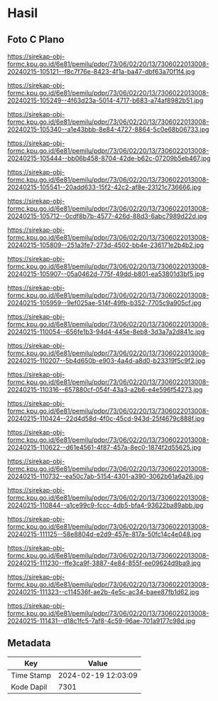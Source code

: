 # Hasil

## Foto C Plano

https://sirekap-obj-formc.kpu.go.id/6e81/pemilu/pdpr/73/06/02/20/13/7306022013008-20240215-105121--f8c7f76e-8423-4f1a-ba47-dbf63a70f1f4.jpg

https://sirekap-obj-formc.kpu.go.id/6e81/pemilu/pdpr/73/06/02/20/13/7306022013008-20240215-105249--4f63d23a-5014-4717-b683-a74af8982b51.jpg

https://sirekap-obj-formc.kpu.go.id/6e81/pemilu/pdpr/73/06/02/20/13/7306022013008-20240215-105340--a1e43bbb-8e84-4727-8864-5c0e68b06733.jpg

https://sirekap-obj-formc.kpu.go.id/6e81/pemilu/pdpr/73/06/02/20/13/7306022013008-20240215-105444--bb06b458-8704-42de-b62c-07209b5eb467.jpg

https://sirekap-obj-formc.kpu.go.id/6e81/pemilu/pdpr/73/06/02/20/13/7306022013008-20240215-105541--20add633-15f2-42c2-af8e-23121c736666.jpg

https://sirekap-obj-formc.kpu.go.id/6e81/pemilu/pdpr/73/06/02/20/13/7306022013008-20240215-105712--0cdf8b7b-4577-426d-88d3-6abc7989d22d.jpg

https://sirekap-obj-formc.kpu.go.id/6e81/pemilu/pdpr/73/06/02/20/13/7306022013008-20240215-105809--251a3fe7-273d-4502-bb4e-236171e2b4b2.jpg

https://sirekap-obj-formc.kpu.go.id/6e81/pemilu/pdpr/73/06/02/20/13/7306022013008-20240215-105907--05a0462d-775f-49dd-b801-ea53801d3bf5.jpg

https://sirekap-obj-formc.kpu.go.id/6e81/pemilu/pdpr/73/06/02/20/13/7306022013008-20240215-105959--9ef025ae-514f-49fb-b352-7705c9a905cf.jpg

https://sirekap-obj-formc.kpu.go.id/6e81/pemilu/pdpr/73/06/02/20/13/7306022013008-20240215-110054--656fe1b3-94d4-445e-8eb8-3d3a7a2d841c.jpg

https://sirekap-obj-formc.kpu.go.id/6e81/pemilu/pdpr/73/06/02/20/13/7306022013008-20240215-110207--5b4d650b-e903-4a4d-a8d0-b23319f5c9f2.jpg

https://sirekap-obj-formc.kpu.go.id/6e81/pemilu/pdpr/73/06/02/20/13/7306022013008-20240215-110316--657880cf-054f-43a3-a2b6-e4e596f54273.jpg

https://sirekap-obj-formc.kpu.go.id/6e81/pemilu/pdpr/73/06/02/20/13/7306022013008-20240215-110424--22d4d58d-4f0c-45cd-943d-25f4679c888f.jpg

https://sirekap-obj-formc.kpu.go.id/6e81/pemilu/pdpr/73/06/02/20/13/7306022013008-20240215-110622--d61e4561-4f87-457a-8ec0-1874f2d55625.jpg

https://sirekap-obj-formc.kpu.go.id/6e81/pemilu/pdpr/73/06/02/20/13/7306022013008-20240215-110732--ea50c7ab-5154-4301-a390-3062b61a6a26.jpg

https://sirekap-obj-formc.kpu.go.id/6e81/pemilu/pdpr/73/06/02/20/13/7306022013008-20240215-110844--a1ce99c9-fccc-4db5-bfa4-93622ba89abb.jpg

https://sirekap-obj-formc.kpu.go.id/6e81/pemilu/pdpr/73/06/02/20/13/7306022013008-20240215-111125--58e8804d-e2d9-457e-817a-50fc14c4e048.jpg

https://sirekap-obj-formc.kpu.go.id/6e81/pemilu/pdpr/73/06/02/20/13/7306022013008-20240215-111230--ffe3ca9f-3887-4e84-855f-ee09624d9ba9.jpg

https://sirekap-obj-formc.kpu.go.id/6e81/pemilu/pdpr/73/06/02/20/13/7306022013008-20240215-111323--c114536f-ae2b-4e5c-ac34-baee87fb1d62.jpg

https://sirekap-obj-formc.kpu.go.id/6e81/pemilu/pdpr/73/06/02/20/13/7306022013008-20240215-111431--d18c1fc5-7af8-4c59-96ae-701a9177c98d.jpg


## Metadata

| Key        | Value               |
| ---------- | ------------------- |
| Time Stamp | 2024-02-19 12:03:09 |
| Kode Dapil | 7301                |



